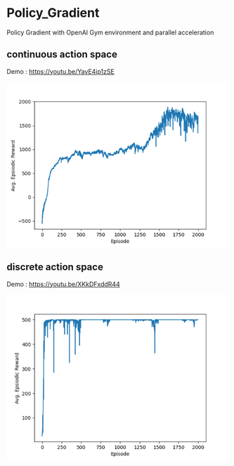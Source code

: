 # Policy_Gradient
Policy Gradient with OpenAI Gym environment and parallel acceleration

## continuous action space

Demo : https://youtu.be/YavE4ip1zSE

![image](https://github.com/neko7055/Policy_Gradient/blob/main/continuous_result/Ant-v4_PG.png)

## discrete action space

Demo : https://youtu.be/XKkDFxddR44

![image](https://github.com/neko7055/Policy_Gradient/blob/main/discrete_result/CartPole-v1_PG.png)
